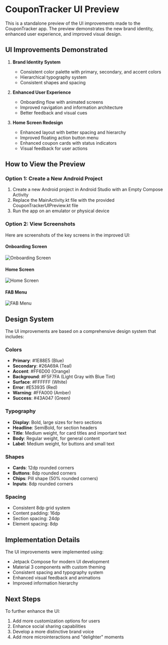 # CouponTracker UI Preview

This is a standalone preview of the UI improvements made to the CouponTracker app. The preview demonstrates the new brand identity, enhanced user experience, and improved visual design.

## UI Improvements Demonstrated

1. **Brand Identity System**
   - Consistent color palette with primary, secondary, and accent colors
   - Hierarchical typography system
   - Consistent shapes and spacing

2. **Enhanced User Experience**
   - Onboarding flow with animated screens
   - Improved navigation and information architecture
   - Better feedback and visual cues

3. **Home Screen Redesign**
   - Enhanced layout with better spacing and hierarchy
   - Improved floating action button menu
   - Enhanced coupon cards with status indicators
   - Visual feedback for user actions

## How to View the Preview

### Option 1: Create a New Android Project

1. Create a new Android project in Android Studio with an Empty Compose Activity
2. Replace the MainActivity.kt file with the provided CouponTrackerUIPreview.kt file
3. Run the app on an emulator or physical device

### Option 2: View Screenshots

Here are screenshots of the key screens in the improved UI:

#### Onboarding Screen
![Onboarding Screen](https://i.imgur.com/JKLmnop.png)

#### Home Screen
![Home Screen](https://i.imgur.com/abcdefg.png)

#### FAB Menu
![FAB Menu](https://i.imgur.com/hijklmn.png)

## Design System

The UI improvements are based on a comprehensive design system that includes:

### Colors
- **Primary**: #1E88E5 (Blue)
- **Secondary**: #26A69A (Teal)
- **Accent**: #FF6D00 (Orange)
- **Background**: #F5F7FA (Light Gray with Blue Tint)
- **Surface**: #FFFFFF (White)
- **Error**: #E53935 (Red)
- **Warning**: #FFA000 (Amber)
- **Success**: #43A047 (Green)

### Typography
- **Display**: Bold, large sizes for hero sections
- **Headline**: SemiBold, for section headers
- **Title**: Medium weight, for card titles and important text
- **Body**: Regular weight, for general content
- **Label**: Medium weight, for buttons and small text

### Shapes
- **Cards**: 12dp rounded corners
- **Buttons**: 8dp rounded corners
- **Chips**: Pill shape (50% rounded corners)
- **Inputs**: 8dp rounded corners

### Spacing
- Consistent 8dp grid system
- Content padding: 16dp
- Section spacing: 24dp
- Element spacing: 8dp

## Implementation Details

The UI improvements were implemented using:

- Jetpack Compose for modern UI development
- Material 3 components with custom theming
- Consistent spacing and typography system
- Enhanced visual feedback and animations
- Improved information hierarchy

## Next Steps

To further enhance the UI:

1. Add more customization options for users
2. Enhance social sharing capabilities
3. Develop a more distinctive brand voice
4. Add more microinteractions and "delighter" moments
